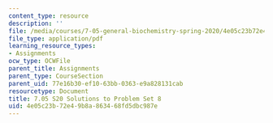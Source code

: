 ```yaml
---
content_type: resource
description: ''
file: /media/courses/7-05-general-biochemistry-spring-2020/4e05c23b72e49b8a863468fd5dbc987e_MIT7_05S20_Pset8_soln.pdf
file_type: application/pdf
learning_resource_types:
- Assignments
ocw_type: OCWFile
parent_title: Assignments
parent_type: CourseSection
parent_uid: 77e16b30-ef10-63bb-0363-e9a828131cab
resourcetype: Document
title: 7.05 S20 Solutions to Problem Set 8
uid: 4e05c23b-72e4-9b8a-8634-68fd5dbc987e
---
```


